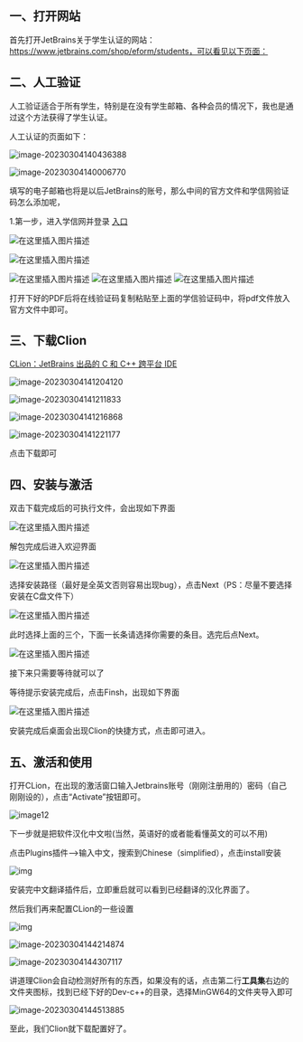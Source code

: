 ## **一、打开网站**

首先打开JetBrains关于学生认证的网站：https://www.jetbrains.com/shop/eform/students，可以看见以下页面：

## 二、人工验证

人工验证适合于所有学生，特别是在没有学生邮箱、各种会员的情况下，我也是通过这个方法获得了学生认证。

人工认证的页面如下：

![image-20230304140436388](C:\Users\windows\AppData\Roaming\Typora\typora-user-images\image-20230304140436388.png)

![image-20230304140006770](C:\Users\windows\Pictures\image-20230304140006770.png)

填写的电子邮箱也将是以后JetBrains的账号，那么中间的官方文件和学信网验证码怎么添加呢，

1.第一步，进入学信网并登录 [入口](https://account.chsi.com.cn/passport/login?service=https://my.chsi.com.cn/archive/j_spring_cas_security_check)

![在这里插入图片描述](https://img-blog.csdnimg.cn/20201221155519535.png?x-oss-process=image/watermark,type_ZmFuZ3poZW5naGVpdGk,shadow_10,text_aHR0cHM6Ly9ibG9nLmNzZG4ubmV0L3FxXzQzNTk3MTMw,size_16,color_FFFFFF,t_70)

![在这里插入图片描述](https://img-blog.csdnimg.cn/20201221155539424.png?x-oss-process=image/watermark,type_ZmFuZ3poZW5naGVpdGk,shadow_10,text_aHR0cHM6Ly9ibG9nLmNzZG4ubmV0L3FxXzQzNTk3MTMw,size_16,color_FFFFFF,t_70)

![在这里插入图片描述](https://img-blog.csdnimg.cn/20201221155555212.png?x-oss-process=image/watermark,type_ZmFuZ3poZW5naGVpdGk,shadow_10,text_aHR0cHM6Ly9ibG9nLmNzZG4ubmV0L3FxXzQzNTk3MTMw,size_16,color_FFFFFF,t_70)
![在这里插入图片描述](https://img-blog.csdnimg.cn/2020122115561290.png?x-oss-process=image/watermark,type_ZmFuZ3poZW5naGVpdGk,shadow_10,text_aHR0cHM6Ly9ibG9nLmNzZG4ubmV0L3FxXzQzNTk3MTMw,size_16,color_FFFFFF,t_70)
![在这里插入图片描述](https://img-blog.csdnimg.cn/20201221155626508.png?x-oss-process=image/watermark,type_ZmFuZ3poZW5naGVpdGk,shadow_10,text_aHR0cHM6Ly9ibG9nLmNzZG4ubmV0L3FxXzQzNTk3MTMw,size_16,color_FFFFFF,t_70)

打开下好的PDF后将在线验证码复制粘贴至上面的学信验证码中，将pdf文件放入官方文件中即可。

## 三、下载Clion

[CLion：JetBrains 出品的 C 和 C++ 跨平台 IDE](https://www.jetbrains.com/zh-cn/clion/)

![image-20230304141204120](C:\Users\windows\AppData\Roaming\Typora\typora-user-images\image-20230304141204120.png)

![image-20230304141211833](C:\Users\windows\AppData\Roaming\Typora\typora-user-images\image-20230304141211833.png)

![image-20230304141216868](C:\Users\windows\AppData\Roaming\Typora\typora-user-images\image-20230304141216868.png)

![image-20230304141221177](C:\Users\windows\AppData\Roaming\Typora\typora-user-images\image-20230304141221177.png)

点击下载即可

## 四、安装与激活

双击下载完成后的可执行文件，会出现如下界面

![在这里插入图片描述](https://img-blog.csdnimg.cn/20200306165848268.png)

解包完成后进入欢迎界面

![在这里插入图片描述](https://img-blog.csdnimg.cn/2020030616591487.png?x-oss-process=image/watermark,type_ZmFuZ3poZW5naGVpdGk,shadow_10,text_aHR0cHM6Ly9ibG9nLmNzZG4ubmV0L3FxXzQ0NzIzNzcz,size_16,color_FFFFFF,t_70)

选择安装路径（最好是全英文否则容易出现bug），点击Next（PS：尽量不要选择安装在C盘文件下）

![在这里插入图片描述](https://img-blog.csdnimg.cn/20200306170011329.png?x-oss-process=image/watermark,type_ZmFuZ3poZW5naGVpdGk,shadow_10,text_aHR0cHM6Ly9ibG9nLmNzZG4ubmV0L3FxXzQ0NzIzNzcz,size_16,color_FFFFFF,t_70)

此时选择上面的三个，下面一长条请选择你需要的条目。选完后点Next。

![在这里插入图片描述](https://img-blog.csdnimg.cn/20200306170212361.png?x-oss-process=image/watermark,type_ZmFuZ3poZW5naGVpdGk,shadow_10,text_aHR0cHM6Ly9ibG9nLmNzZG4ubmV0L3FxXzQ0NzIzNzcz,size_16,color_FFFFFF,t_70)


接下来只需要等待就可以了

等待提示安装完成后，点击Finsh，出现如下界面

![在这里插入图片描述](https://img-blog.csdnimg.cn/20200306170511835.png?x-oss-process=image/watermark,type_ZmFuZ3poZW5naGVpdGk,shadow_10,text_aHR0cHM6Ly9ibG9nLmNzZG4ubmV0L3FxXzQ0NzIzNzcz,size_16,color_FFFFFF,t_70)

安装完成后桌面会出现Clion的快捷方式，点击即可进入。

## 五、激活和使用

打开CLion，在出现的激活窗口输入Jetbrains账号（刚刚注册用的）密码（自己刚刚设的），点击“Activate”按钮即可。

![image12](https://cdn.jsdelivr.net/gh/CUP-ACM-Programming-Club/CUPACM-Docs-CDN@v19/tools/image/image12.png)

下一步就是把软件汉化中文啦(当然，英语好的或者能看懂英文的可以不用)

点击Plugins插件——>输入中文，搜索到Chinese（simplified），点击install安装

![img](https://img-blog.csdnimg.cn/d7298ae1f76b4b899f27a387537c0e95.png)


安装完中文翻译插件后，立即重启就可以看到已经翻译的汉化界面了。

然后我们再来配置CLion的一些设置

![img](https://img-blog.csdnimg.cn/7ec0c327ce274433ac1dc265d40aca92.png)

![image-20230304144214874](C:\Users\windows\AppData\Roaming\Typora\typora-user-images\image-20230304144214874.png)

![image-20230304144307117](C:\Users\windows\AppData\Roaming\Typora\typora-user-images\image-20230304144307117.png)

讲道理Clion会自动检测好所有的东西，如果没有的话，点击第二行**工具集**右边的文件夹图标，找到已经下好的Dev-c++的目录，选择MinGW64的文件夹导入即可

![image-20230304144513885](C:\Users\windows\AppData\Roaming\Typora\typora-user-images\image-20230304144513885.png)

至此，我们Clion就下载配置好了。